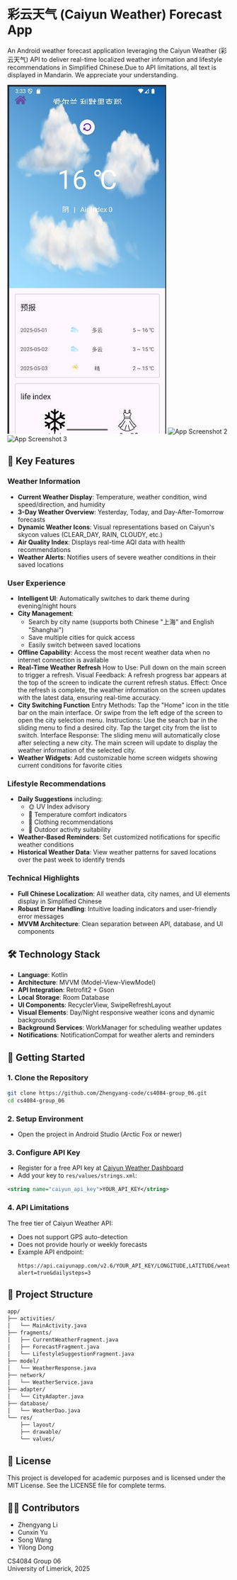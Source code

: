 # 彩云天气 (Caiyun Weather) Forecast App

An Android weather forecast application leveraging the Caiyun Weather (彩云天气) API to deliver real-time localized weather information and lifestyle recommendations in Simplified Chinese.Due to API limitations, all text is displayed in Mandarin. We appreciate your understanding.

![img_2.png](img_2.png)
![App Screenshot 2](https://github.com/user-attachments/assets/4cb0a387-a21c-4933-94b3-d73ddf846dab)
![App Screenshot 3](https://github.com/user-attachments/assets/bd2b8d3b-f25b-4347-84e0-7ab6fe2c6581)

## 🌟 Key Features

### Weather Information
- **Current Weather Display**: Temperature, weather condition, wind speed/direction, and humidity
- **3-Day Weather Overview**: Yesterday, Today, and Day-After-Tomorrow forecasts
- **Dynamic Weather Icons**: Visual representations based on Caiyun's skycon values (CLEAR_DAY, RAIN, CLOUDY, etc.)
- **Air Quality Index**: Displays real-time AQI data with health recommendations
- **Weather Alerts**: Notifies users of severe weather conditions in their saved locations

### User Experience
- **Intelligent UI**: Automatically switches to dark theme during evening/night hours
- **City Management**:
  - Search by city name (supports both Chinese "上海" and English "Shanghai")
  - Save multiple cities for quick access
  - Easily switch between saved locations
- **Offline Capability**: Access the most recent weather data when no internet connection is available
- **Real-Time Weather Refresh**
    How to Use: Pull down on the main screen to trigger a refresh.
    Visual Feedback: A refresh progress bar appears at the top of the screen to indicate the current refresh status.
    Effect: Once the refresh is complete, the weather information on the screen updates with the latest data, ensuring real-time accuracy.
- **City Switching Function**
    Entry Methods:
    Tap the "Home" icon in the title bar on the main interface.
    Or swipe from the left edge of the screen to open the city selection menu.
    Instructions:
    Use the search bar in the sliding menu to find a desired city.
    Tap the target city from the list to switch.
    Interface Response:
    The sliding menu will automatically close after selecting a new city.
    The main screen will update to display the weather information of the selected city.
- **Weather Widgets**: Add customizable home screen widgets showing current conditions for favorite cities

### Lifestyle Recommendations
- **Daily Suggestions** including:
  - 🌞 UV Index advisory
  - 🧣 Temperature comfort indicators
  - 👕 Clothing recommendations
  - 🚶 Outdoor activity suitability
- **Weather-Based Reminders**: Set customized notifications for specific weather conditions 
- **Historical Weather Data**: View weather patterns for saved locations over the past week to identify trends


### Technical Highlights
- **Full Chinese Localization**: All weather data, city names, and UI elements display in Simplified Chinese
- **Robust Error Handling**: Intuitive loading indicators and user-friendly error messages
- **MVVM Architecture**: Clean separation between API, database, and UI components

## 🛠️ Technology Stack

- **Language**: Kotlin
- **Architecture**: MVVM (Model-View-ViewModel)
- **API Integration**: Retrofit2 + Gson
- **Local Storage**: Room Database
- **UI Components**: RecyclerView, SwipeRefreshLayout
- **Visual Elements**: Day/Night responsive weather icons and dynamic backgrounds
- **Background Services**: WorkManager for scheduling weather updates
- **Notifications**: NotificationCompat for weather alerts and reminders

## 🚀 Getting Started

### 1. Clone the Repository
```bash
git clone https://github.com/Zhengyang-code/cs4084-group_06.git
cd cs4084-group_06
```

### 2. Setup Environment
- Open the project in Android Studio (Arctic Fox or newer)

### 3. Configure API Key
- Register for a free API key at [Caiyun Weather Dashboard](https://dashboard.caiyunapp.com/)
- Add your key to `res/values/strings.xml`:
```xml
<string name="caiyun_api_key">YOUR_API_KEY</string>
```

### 4. API Limitations
The free tier of Caiyun Weather API:
- Does not support GPS auto-detection
- Does not provide hourly or weekly forecasts
- Example API endpoint:
  ```
  https://api.caiyunapp.com/v2.6/YOUR_API_KEY/LONGITUDE,LATITUDE/weather?alert=true&dailysteps=3
  ```

## 📂 Project Structure

```
app/
├── activities/
│   └── MainActivity.java
├── fragments/
│   ├── CurrentWeatherFragment.java
│   ├── ForecastFragment.java
│   └── LifestyleSuggestionFragment.java
├── model/
│   └── WeatherResponse.java
├── network/
│   └── WeatherService.java
├── adapter/
│   └── CityAdapter.java
├── database/
│   └── WeatherDao.java
└── res/
    ├── layout/
    ├── drawable/
    └── values/
```

## 📄 License
This project is developed for academic purposes and is licensed under the MIT License.
See the LICENSE file for complete terms.

## 👨‍💻 Contributors
- Zhengyang Li
- Cunxin Yu
- Song Wang
- Yilong Dong

CS4084 Group 06  
University of Limerick, 2025
